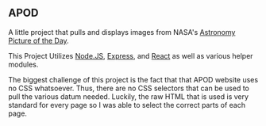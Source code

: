 ## APOD

A little project that pulls and displays images from NASA's [Astronomy Picture of the Day](https://apod.nasa.gov/apod/).

This Project Utilizes [Node.JS](https://nodejs.org/), [Express](https://expressjs.com/), and [React](https://reactjs.org/) as well as various helper modules.

The biggest challenge of this project is the fact that that APOD website uses no CSS whatsoever. Thus, there are no CSS selectors that can be used to pull the various datum needed. Luckily, the raw HTML that is used is very standard for every page so I was able to select the correct parts of each page.
